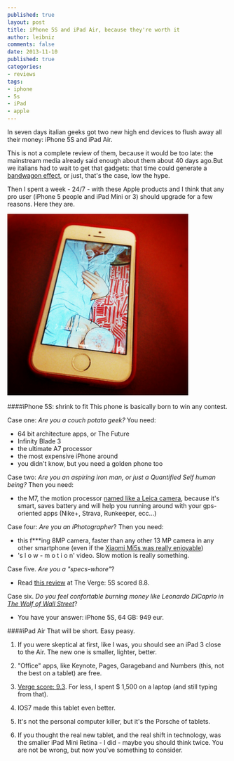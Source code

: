 ```yaml
---
published: true
layout: post
title: iPhone 5S and iPad Air, because they're worth it
author: leibniz
comments: false
date: 2013-11-10
published: true
categories:
- reviews
tags:
- iphone
- 5s
- iPad
- apple
---
```


In seven days italian geeks got two new high end devices to flush away all their money: iPhone 5S and iPad Air. 

This is not a complete review of them, because it would be too late: the mainstream media already said enough about them about 40 days ago.But we italians had to wait to get that gadgets: that time could generate a [bandwagon effect](http://en.wikipedia.org/wiki/Bandwagon_effect), or just, that's the case, low the hype. 

Then I spent a week - 24/7 - with these Apple products and I think that any pro user (iPhone 5 people and iPad Mini or 3) should upgrade for a few reasons. Here they are.

![iPhone 5S](/images/vault/ip5s.png)

####iPhone 5S: shrink to fit
This phone is basically born to win any contest. 

Case one: *Are you a couch potato geek?* You need:

* 64 bit architecture apps, or The Future
* Infinity Blade 3
* the ultimate A7 processor
* the most expensive iPhone around
* you didn't know, but you need a golden phone too

Case two: *Are you an aspiring iron man, or just a Quantified Self human being?* Then you need:

* the M7, the motion processor [named like a Leica camera](http://en.wikipedia.org/wiki/Leica_M7), because it's smart, saves battery and will help you running around with your gps-oriented apps (Nike+, Strava, Runkeeper, ecc...)

Case four: *Are you an iPhotographer*? Then you need:

* this f***ing 8MP camera, faster than any other 13 MP camera in any other smartphone (even if the [Xiaomi Mi5s was really enjoyable](http://macchioni.in/t%C3%A8st/))
* 's l o w - m o t i o n'  video. Slow motion is really something.

Case five. *Are you a "specs-whore"*?

* Read [this review](http://www.theverge.com/2013/9/20/4752296/apple-iphone-5s-review) at The Verge: 5S scored 8.8.

Case six. *Do you feel confortable burning money like Leonardo DiCaprio in [The Wolf of Wall Street](http://www.youtube.com/watch?v=iszwuX1AK6A)*? 

* You have your answer: iPhone 5S, 64 GB: 949 eur.


####iPad Air
That will be short. Easy peasy.

1. If you were skeptical at first, like I was, you should see an iPad 3 close to the  Air. The new one is smaller, lighter, better.

2. "Office" apps, like Keynote, Pages, Garageband and Numbers (this, not the best on a tablet) are free.

3. [Verge score: 9.3](http://www.theverge.com/2013/11/4/5062826/apple-ipad-air-review). For less, I spent $ 1,500 on a laptop (and still typing from that).

4. IOS7 made this tablet even better.

5. It's not the personal computer killer, but it's the Porsche of tablets. 

6. If you thought the real new tablet, and the real shift in technology, was the smaller iPad Mini Retina - I did - maybe you should think twice. You are not be wrong, but now you've something to consider.
